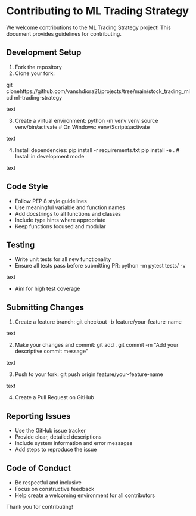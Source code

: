 # Contributing to ML Trading Strategy

We welcome contributions to the ML Trading Strategy project! This document provides guidelines for contributing.

## Development Setup

1. Fork the repository
2. Clone your fork:

git clonehttps://github.com/vanshdiora21/projects/tree/main/stock_trading_ml
cd ml-trading-strategy

text

3. Create a virtual environment:
python -m venv venv
source venv/bin/activate # On Windows: venv\Scripts\activate

text

4. Install dependencies:
pip install -r requirements.txt
pip install -e . # Install in development mode

text

## Code Style

- Follow PEP 8 style guidelines
- Use meaningful variable and function names
- Add docstrings to all functions and classes
- Include type hints where appropriate
- Keep functions focused and modular

## Testing

- Write unit tests for all new functionality
- Ensure all tests pass before submitting PR:
python -m pytest tests/ -v

text
- Aim for high test coverage

## Submitting Changes

1. Create a feature branch:
git checkout -b feature/your-feature-name

text

2. Make your changes and commit:
git add .
git commit -m "Add your descriptive commit message"

text

3. Push to your fork:
git push origin feature/your-feature-name

text

4. Create a Pull Request on GitHub

## Reporting Issues

- Use the GitHub issue tracker
- Provide clear, detailed descriptions
- Include system information and error messages
- Add steps to reproduce the issue

## Code of Conduct

- Be respectful and inclusive
- Focus on constructive feedback
- Help create a welcoming environment for all contributors

Thank you for contributing!